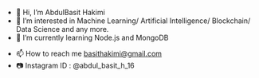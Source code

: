 - 👋 Hi, I’m AbdulBasit Hakimi
- 👀 I’m interested in Machine Learning/ Artificial Intelligence/ Blockchain/ Data Science and any more.
- 🌱 I’m currently learning Node.js and MongoDB 
<!--- - 💞️ I’m looking to collaborate on ... --->
- 📫 How to reach me basithakimi@gmail.com
- :camera: Instagram ID : @abdul_basit_h_16

<!---
AbdulBasit-MrRobo/AbdulBasit-MrRobo is a ✨ special ✨ repository because its `README.md` (this file) appears on your GitHub profile.
You can click the Preview link to take a look at your changes.
--->
